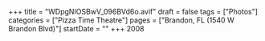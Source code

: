 +++
title = "WDpgNIOSBwV_096BVd6o.avif"
draft = false
tags = ["Photos"]
categories = ["Pizza Time Theatre"]
pages = ["Brandon, FL (1540 W Brandon Blvd)"]
startDate = ""
+++
 2008
